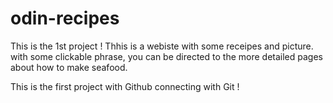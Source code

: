 # odin-recipes
This is the 1st project !
Thhis is a webiste with some receipes and picture. with some clickable phrase, you can be directed to the more detailed pages about how to make seafood. 

This is the first project with Github connecting with Git !
